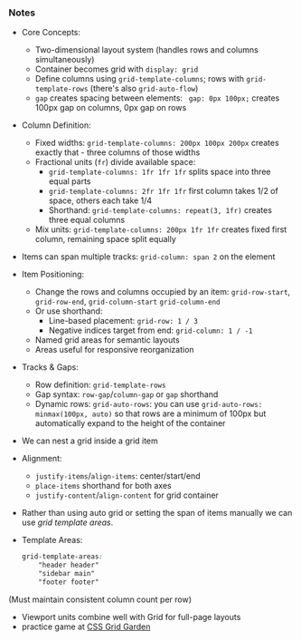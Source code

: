 ### Notes

- Core Concepts:
  - Two-dimensional layout system (handles rows and columns simultaneously)
  - Container becomes grid with `display: grid`
  - Define columns using `grid-template-columns`; rows with `grid-template-rows` (there's also `grid-auto-flow`)
  -  `gap` creates spacing between elements: ` gap: 0px 100px;` creates 100px gap on columns, 0px gap on rows

- Column Definition:
  - Fixed widths: `grid-template-columns: 200px 100px 200px` creates exactly that - three columns of those widths
  - Fractional units (`fr`) divide available space: 
      - `grid-template-columns: 1fr 1fr 1fr` splits space into three equal parts
      - `grid-template-columns: 2fr 1fr 1fr` first column takes 1/2 of space, others each take 1/4
      - Shorthand: `grid-template-columns: repeat(3, 1fr)` creates three equal columns
  - Mix units: `grid-template-columns: 200px 1fr 1fr` creates fixed first column, remaining space split equally

- Items can span multiple tracks: `grid-column: span 2` on the element

- Item Positioning:
  - Change the rows and columns occupied by an item: `grid-row-start`, `grid-row-end`, `grid-column-start` `grid-column-end`
  - Or use shorthand:
    - Line-based placement: `grid-row: 1 / 3`
    - Negative indices target from end: `grid-column: 1 / -1`
  - Named grid areas for semantic layouts
  - Areas useful for responsive reorganization

- Tracks & Gaps:
  - Row definition: `grid-template-rows`
  - Gap syntax: `row-gap`/`column-gap` or `gap` shorthand
  - Dynamic rows: `grid-auto-rows`: you can use `grid-auto-rows: minmax(100px, auto)` so that rows are a minimum of 100px but automatically expand to the height of the container

- We can nest a grid inside a grid item

- Alignment:
  - `justify-items`/`align-items`: center/start/end
  - `place-items` shorthand for both axes
  - `justify-content`/`align-content` for grid container

- Rather than using auto grid or setting the span of items manually we can use *grid template areas*.
- Template Areas:
  ```css
  grid-template-areas:
      "header header"
      "sidebar main"
      "footer footer"
  ```
(Must maintain consistent column count per row)


- Viewport units combine well with Grid for full-page layouts
- practice game at [CSS Grid Garden](http://cssgridgarden.com/)
